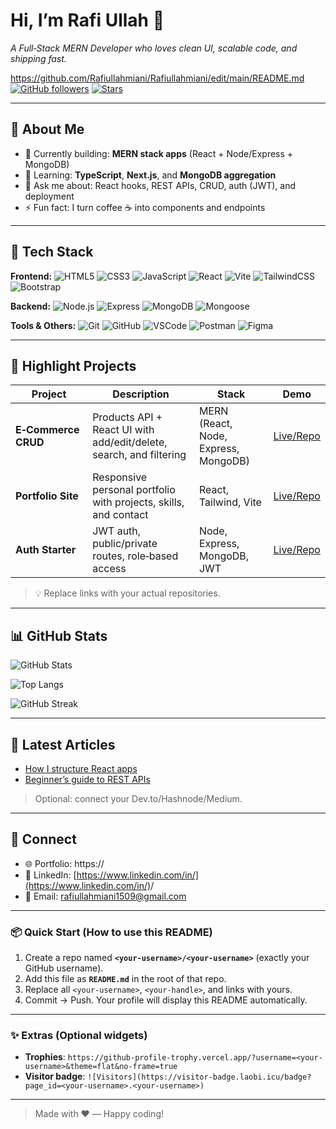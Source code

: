 
# Hi, I’m **Rafi Ullah** 👋

*A Full‑Stack MERN Developer who loves clean UI, scalable code, and shipping fast.*

https://github.com/Rafiullahmiani/Rafiullahmiani/edit/main/README.md
[![GitHub followers](https://img.shields.io/github/followers/<your-username>?style=flat)](https://github.com/<your-username>?tab=followers)
[![Stars](https://img.shields.io/github/stars/<your-username>?affiliations=OWNER%2CCOLLABORATOR\&style=flat)](https://github.com/<your-username>?tab=repositories)

---

## 🚀 About Me

* 🔭 Currently building: **MERN stack apps** (React + Node/Express + MongoDB)
* 🌱 Learning: **TypeScript**, **Next.js**, and **MongoDB aggregation**
* 💬 Ask me about: React hooks, REST APIs, CRUD, auth (JWT), and deployment
* ⚡ Fun fact: I turn coffee ☕ into components and endpoints

---

## 🧰 Tech Stack

**Frontend:**
![HTML5](https://img.shields.io/badge/HTML5-E34F26?logo=html5\&logoColor=white) ![CSS3](https://img.shields.io/badge/CSS3-1572B6?logo=css3\&logoColor=white) ![JavaScript](https://img.shields.io/badge/JavaScript-F7DF1E?logo=javascript\&logoColor=black) ![React](https://img.shields.io/badge/React-20232A?logo=react\&logoColor=61DAFB) ![Vite](https://img.shields.io/badge/Vite-646CFF?logo=vite\&logoColor=white) ![TailwindCSS](https://img.shields.io/badge/Tailwind-38B2AC?logo=tailwindcss\&logoColor=white) ![Bootstrap](https://img.shields.io/badge/Bootstrap-7952B3?logo=bootstrap\&logoColor=white)

**Backend:**
![Node.js](https://img.shields.io/badge/Node.js-339933?logo=node.js\&logoColor=white) ![Express](https://img.shields.io/badge/Express-000000?logo=express\&logoColor=white) ![MongoDB](https://img.shields.io/badge/MongoDB-47A248?logo=mongodb\&logoColor=white) ![Mongoose](https://img.shields.io/badge/Mongoose-880000?logo=mongoose\&logoColor=white)

**Tools & Others:**
![Git](https://img.shields.io/badge/Git-F05032?logo=git\&logoColor=white) ![GitHub](https://img.shields.io/badge/GitHub-181717?logo=github\&logoColor=white) ![VSCode](https://img.shields.io/badge/VS%20Code-007ACC?logo=visualstudiocode\&logoColor=white) ![Postman](https://img.shields.io/badge/Postman-FF6C37?logo=postman\&logoColor=white) ![Figma](https://img.shields.io/badge/Figma-F24E1E?logo=figma\&logoColor=white)

---

## 🧩 Highlight Projects

| Project             | Description                                                         | Stack                                | Demo                                                           |
| ------------------- | ------------------------------------------------------------------- | ------------------------------------ | -------------------------------------------------------------- |
| **E‑Commerce CRUD** | Products API + React UI with add/edit/delete, search, and filtering | MERN (React, Node, Express, MongoDB) | [Live/Repo](https://github.com/<your-username>/ecommerce-crud) |
| **Portfolio Site**  | Responsive personal portfolio with projects, skills, and contact    | React, Tailwind, Vite                | [Live/Repo](https://github.com/<your-username>/portfolio)      |
| **Auth Starter**    | JWT auth, public/private routes, role‑based access                  | Node, Express, MongoDB, JWT          | [Live/Repo](https://github.com/<your-username>/auth-starter)   |

> 💡 Replace links with your actual repositories.

---

## 📊 GitHub Stats

![GitHub Stats](https://github-readme-stats.vercel.app/api?username=<your-username>\&show_icons=true\&theme=default\&hide_border=true)

![Top Langs](https://github-readme-stats.vercel.app/api/top-langs/?username=<your-username>\&layout=compact\&hide_border=true)

![GitHub Streak](https://streak-stats.demolab.com?user=<your-username>\&hide_border=true)

---

## 📝 Latest Articles

* [How I structure React apps](https://dev.to/<your-handle>/)
* [Beginner’s guide to REST APIs](https://dev.to/<your-handle>/)

> Optional: connect your Dev.to/Hashnode/Medium.

---

## 🤝 Connect

* 🌐 Portfolio: https\://<your-portfolio>
* 💼 LinkedIn: [https://www.linkedin.com/in/](https://www.linkedin.com/in/)<your-handle>/
* 📧 Email: rafiullahmiani1509@gmail.com

---

### 📦 Quick Start (How to use this README)

1. Create a repo named **`<your-username>/<your-username>`** (exactly your GitHub username).
2. Add this file as **`README.md`** in the root of that repo.
3. Replace all `<your-username>`, `<your-handle>`, and links with yours.
4. Commit → Push. Your profile will display this README automatically.

---

### ✨ Extras (Optional widgets)

* **Trophies**: `https://github-profile-trophy.vercel.app/?username=<your-username>&theme=flat&no-frame=true`
* **Visitor badge**: `![Visitors](https://visitor-badge.laobi.icu/badge?page_id=<your-username>.<your-username>)`

---

> Made with ❤️ — Happy coding!
